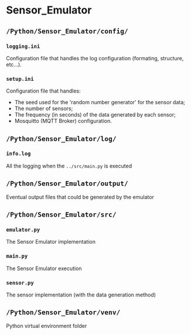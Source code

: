 # Sensor_Emulator

## ```/Python/Sensor_Emulator/config/```

### ```logging.ini```

Configuration file that handles the log configuration (formating, structure, etc...).

### ```setup.ini```

Configuration file that handles:

- The seed used for the 'random number generator' for the sensor data;
- The number of sensors;
- The frequency (in seconds) of the data generated by each sensor;
- Mosquitto (MQTT Broker) configuration.

## ```/Python/Sensor_Emulator/log/```

### ```info.log```

All the logging when the ```../src/main.py``` is executed

## ```/Python/Sensor_Emulator/output/```

Eventual output files that could be generated by the emulator

## ```/Python/Sensor_Emulator/src/```

### ```emulator.py```

The Sensor Emulator implementation

### ```main.py```

The Sensor Emulator execution

### ```sensor.py```

The sensor implementation (with the data generation method)

## ```/Python/Sensor_Emulator/venv/```

Python virtual environment folder